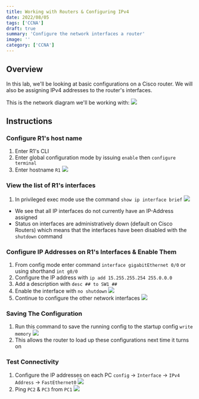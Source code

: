 ```yaml
---
title: Working with Routers & Configuring IPv4
date: 2022/08/05
tags: ['CCNA']
draft: true
summary: 'Configure the network interfaces a router'
image: ''
category: ['CCNA']
---
```


## Overview

In this lab, we'll be looking at basic configurations on a Cisco router. We will also be assigning IPv4 addresses to the router's interfaces.

This is the network diagram we'll be working with:
![](https://bui.blob.core.windows.net/labs/Lab_2022_08_05_09_45.webp)

## Instructions

### Configure R1's host name

1. Enter R1's CLI
2. Enter global configuration mode by issuing `enable` then `configure terminal`
3. Enter hostname `R1`
   ![](https://bui.blob.core.windows.net/labs/Lab_2022_08_05_11_50.webp)

### View the list of R1's interfaces

1. In privileged exec mode use the command `show ip interface brief`
   ![](https://bui.blob.core.windows.net/labs/Lab_2022_08_05_14_39.webp)

- We see that all IP interfaces do not currently have an IP-Address assigned
- Status on interfaces are administratively down (default on Cisco Routers) which means that the interfaces have been disabled with the `shutdown` command

### Configure IP Addresses on R1's Interfaces & Enable Them

1. From config mode enter command `interface gigabitEthernet 0/0` or using shorthand `int g0/0`
2. Configure the IP address with `ip add 15.255.255.254 255.0.0.0`
3. Add a description with `desc ## to SW1 ##`
4. Enable the interface with `no shutdown`
   ![](https://bui.blob.core.windows.net/labs/Lab_2022_08_05_26_54.webp)
5. Continue to configure the other network interfaces
   ![](https://bui.blob.core.windows.net/labs/Lab_2022_08_05_28_56.webp)

### Saving The Configuration

1. Run this command to save the running config to the startup config `write memory`
   ![](https://bui.blob.core.windows.net/labs/Lab_2022_08_05_31_14.webp)
2. This allows the router to load up these configurations next time it turns on

### Test Connectivity

1. Configure the IP addresses on each PC `config` -> `Interface` -> `IPv4 Address` -> `FastEthernet0`
   ![](https://bui.blob.core.windows.net/labs/Lab_2022_08_05_38_36.webp)
2. Ping `PC2` & `PC3` from `PC1`
   ![](https://bui.blob.core.windows.net/labs/Lab_2022_08_05_38_06.webp)
